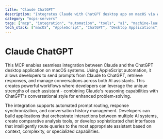 ```yaml
---
title: "Claude ChatGPT"
description: "Integrates Claude with ChatGPT desktop app on macOS via AppleScript for cross-assistant interactions and conversation management."
category: "mcps-servers"
tags: ["mcp", "integration", "automation", "tools", "ai", "machine-learning"]
tech_stack: ["macOS", "AppleScript", "ChatGPT", "Desktop Applications", "AI Assistants"]
---
```


# Claude ChatGPT

This MCP enables seamless integration between Claude and the ChatGPT desktop application on macOS systems. Using AppleScript automation, it allows developers to send prompts from Claude to ChatGPT, retrieve responses, and manage conversations across both AI assistants. This creates powerful workflows where developers can leverage the unique strengths of each assistant - combining Claude's reasoning capabilities with ChatGPT's conversational style for enhanced problem-solving.

The integration supports automated prompt routing, response synchronization, and conversation history management. Developers can build applications that orchestrate interactions between multiple AI systems, create comparative analysis tools, or develop sophisticated chat interfaces that intelligently route queries to the most appropriate assistant based on context, complexity, or specialized capabilities.
